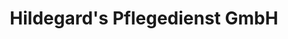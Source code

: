 ---
title: "Hildegard's Pflegedienst GmbH"
url: /bottrop/hildegards-pflegedienst-gmbh/
shop: Allgemein
---